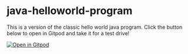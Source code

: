 # java-helloworld-program

This is a version of the classic hello world java program. Click the button below to open in Gitpod and take it for a test drive!

[![Open in Gitpod](https://gitpod.io/button/open-in-gitpod.svg)](https://gitpod.io/#https://github.com/danielcregg/java-helloworld-template)
